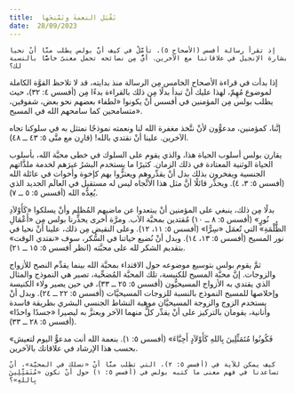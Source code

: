 ```yaml
---
title:  نَقْبَل النعمةَ ونَمْنحَها
date:  28/09/2023
---
```


`إذ تقرأ رسالة أفسس (الأصحاح ٥)، تأمَّلْ في كيف أنَّ بولس يطلب منَّا أنْ نحيا بشارة الإنجيل في علاقاتنا مع الآخرين. أيٌّ مِن نصائحه تحمل معنىً خاصًّا بالنسبة لك؟`

إذا بدأت في قراءة الأصحاح الخامس مِن الرسالة منذ بدايته، قد لا تلاحظ القوَّة الكاملة لموضوع مُهِمّ، لهذا عليك أنْ تبدأ بدلًا مِن ذلك بالقراءة بدءًا مِن (أفسس ٤: ٣٢)، حيث يطلب بولس مِن المؤمنين في أفسس أنْ يكونوا «لطفاء بعضهم نحو بعض، شفوقين، متسامحين كما سامحهم الله في المسيح».

إنَّنا، كمؤمنين، مدعوُّون لأنْ نتَّخذ مغفرة الله لنا ونعمته نموذجًا نمتثل به في سلوكنا تجاه الآخرين. علينا أنْ نقتدي بالله! (قارِن مع متَّى ٥: ٤٣ ــ ٤٨).

يقارن بولس أسلوب الحياة هذا، والذي يقوم على السلوك في خطى محبَّة الله، بأسلوب الحياة الوثنية المعتادة في ذلك الزمان. كثيرًا ما يستخدم البشرُ غيرَهم لخدمة ملذَّاتهم الجنسية ويفخرون بذلك بدل أنْ يقدِّروهم ويعتزُّوا بهم كإخوة وأخوات في عائلة الله (أفسس ٥: ٣، ٤). ويحذِّر قائلًا أنَّ مثل هذا الاتِّجاه ليس له مستقبل في العالَم الجديد الذي يُعِدُّه الله (أفسس ٥: ٥ ــ ٧).

بدلًا مِن ذلك، ينبغي على المؤمنين أنْ يبتعدوا عن ماضيهم المُظلِم وأنْ يسلكوا «كَأَوْلاَدِ نُورٍ» (أفسس ٥: ٨ ــ ١٠) مُقتدين بمحبَّة الآب. ومرَّة أخرى يحذِّرنا بولس مِن «أَعْمَالِ الظُّلْمَةِ» التي تُعمَل «سِرًّا» (أفسس ٥: ١١، ١٢). وعلى النقيض مِن ذلك، علينا أنْ نحيا في نور المسيح (أفسس ٥: ١٣، ١٤). وبدل أنْ نُضيع حياتنا في السُّكر، سوف «نفتدي الوقت» بتقديم الشكر لله على محبَّته (انظر أفسس ٥: ١٥ ــ ٢١).

ثمَّ يقوم بولس بتوسيع موضوعه حول الاقتداء بمحبَّة الله بينما يقدِّم النصح للأزواج والزوجات. إنَّ محبَّة المسيح للكنيسة، تلك المحبَّة المُضحِّية، تصير هي النموذج والمثال الذي يقتدي به الأزواج المسيحيُّون (أفسس ٥: ٢٥ ــ ٣٣)، في حين يصير ولاء الكنيسة وإخلاصها للمسيح النموذج بالنسبة للزوجات المسيحيَّات (أفسس ٥: ٢٢ ــ ٢٤). وبدل أنْ يستخدم الزوج والزوجة المسيحيَّان موهبة النشاط الجنسي البشري بطريقة فاسدة وأنانية، يقومان بالتركيز على أنْ يقدِّر كلٌّ منهما الآخر ويعتزَّ به ليصيرا «جسدًا واحدًا» (أفسس ٥: ٢٨ ــ ٣٣).

«فَكُونُوا مُتَمَثِّلِينَ بِاللهِ كَأَوْلاَدٍ أَحِبَّاءَ» (أفسس ٥: ١). بنعمة الله أنت مدعوٌّ اليوم لتعيش بحسب هذا الإرشاد في علاقاتك بالآخرين.

`كيف يمكن للآية في (أفسس ٥: ٢)، التي تطلب منَّا أنْ «نسلك في المحبَّة»، أنْ تساعدنا في فهم معنى ما كتبه بولس في (أفسس ٥: ١) حول أنْ نكون «مُتَمَثِّلِينَ بِاللهِ»؟`